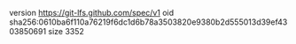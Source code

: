 version https://git-lfs.github.com/spec/v1
oid sha256:0610ba6f110a76219f6dc1d6b78a3503820e9380b2d555013d39ef4303850691
size 3352
